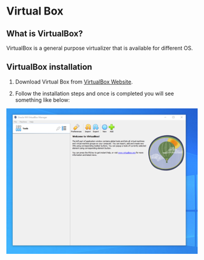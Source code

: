 # Virtual Box

## What is VirtualBox? 
VirtualBox is a general purpose virtualizer that is available for different OS.

## VirtualBox installation 
1. Download Virtual Box from [VirtualBox Website](https://www.virtualbox.org/). 

2. Follow the installation steps and once is completed you will see something like below:

![Alt text](./media/image.png#center)
	
